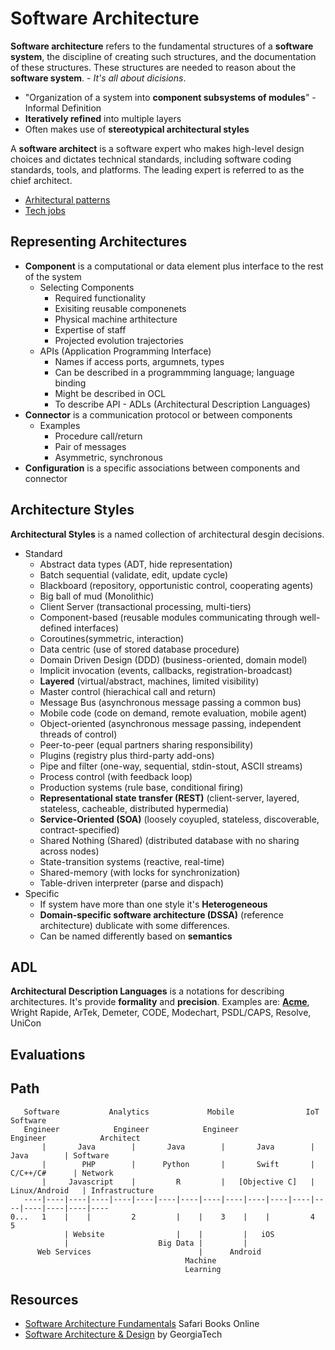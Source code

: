 # Software Architecture

**Software architecture** refers to the fundamental structures of a **software system**, the discipline of creating such structures, and the documentation of these structures. These structures are needed to reason about the **software system**.  - *It's all about dicisions*.

- "Organization of a system into **component subsystems of modules**" - Informal Definition
- **Iteratively refined** into multiple layers
- Often makes use of **stereotypical architectural styles**

A **software architect** is a software expert who makes high-level design choices and dictates technical standards, including software coding standards, tools, and platforms. The leading expert is referred to as the chief architect.

- [Arhitectural patterns](/docs/misc/architectural-pattern.md)
- [Tech jobs](/docs/misc/tech-jobs.md)

## Representing Architectures

- **Component** is a computational or data element plus interface to the rest of the system
    - Selecting Components
        - Required functionality
        - Exisiting reusable componenets
        - Physical machine arthitecture
        - Expertise of staff
        - Projected evolution trajectories
    - APIs (Application Programming Interface)
        - Names if access ports, argumnets, types
        - Can be described in a programmming language; language binding
        - Might be described in OCL
        - To describe API - ADLs (Architectural Description Languages)
- **Connector** is a communication protocol or between components
    - Examples
        - Procedure call/return
        - Pair of messages
        - Asymmetric, synchronous
- **Configuration** is a specific associations between components and connector

## Architecture Styles

**Architectural Styles** is a named collection of architectural desgin decisions.

- Standard
    - Abstract data types (ADT, hide representation)
    - Batch sequential (validate, edit, update cycle)
    - Blackboard (repository, opportunistic control, cooperating agents)
    - Big ball of mud (Monolithic)
    - Client Server (transactional processing, multi-tiers)
    - Component-based (reusable modules communicating through well-defined interfaces)
    - Coroutines(symmetric, interaction)
    - Data centric (use of stored database procedure)
    - Domain Driven Design (DDD) (business-oriented, domain model)
    - Implicit invocation (events, callbacks, registration-broadcast)
    - **Layered** (virtual/abstract, machines, limited visibility)
    - Master control (hierachical call and return)
    - Message Bus (asynchronous message passing a common bus)
    - Mobile code (code on demand, remote evaluation, mobile agent)
    - Object-oriented (asynchronous message passing, independent threads of control)
    - Peer-to-peer (equal partners sharing responsibility)
    - Plugins (registry plus third-party add-ons)
    - Pipe and filter (one-way, sequential, stdin-stout, ASCII streams)
    - Process control (with feedback loop)
    - Production systems (rule base, conditional firing)
    - **Representational state transfer (REST)** (client-server, layered, stateless, cacheable, distributed hypermedia)
    - **Service-Oriented (SOA)** (loosely coyupled, stateless, discoverable, contract-specified)
    - Shared Nothing (Shared) (distributed database with no sharing across nodes)
    - State-transition systems (reactive, real-time)
    - Shared-memory (with locks for synchronization)
    - Table-driven interpreter (parse and dispach)
- Specific
    - If system have more than one style it's **Heterogeneous**
    - **Domain-specific software architecture (DSSA)** (reference architecture) dublicate with some differences.
    - Can be named differently based on **semantics**

##  ADL

**Architectural Description Languages** is a notations for describing architectures. It's provide **formality** and **precision**. Examples are: [**Acme**](http://www.cs.cmu.edu/~acme/), Wright Rapide, ArTek, Demeter, CODE, Modechart, PSDL/CAPS, Resolve, UniCon

## Evaluations

## Path

       Software           Analytics             Mobile                IoT              Software
       Engineer            Engineer            Engineer            Engineer            Architect
           |       Java        |       Java        |       Java        |       Java        | Software
           |        PHP        |      Python       |       Swift       |     C/C++/C#      | Network
           |     Javascript    |         R         |   [Objective C]   |   Linux/Android   | Infrastructure
       ----|----|----|----|----|----|----|----|----|----|----|----|----|----|----|----|----|----
    0...   1    |    |         2         |    |    3    |    |         4                   5
                | Website                |    |         |   iOS
                |                    Big Data |         |         
          Web Services                        |      Android       
                                           Machine 
                                           Learning

## Resources

 - [Software Architecture Fundamentals](https://www.safaribooksonline.com/library/view/learning-path-software/9781491957974/) Safari Books Online
 - [Software Architecture & Design](https://www.udacity.com/course/software-architecture-design--ud821) by GeorgiaTech

